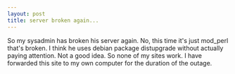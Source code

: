 ```yaml
---
layout: post
title: server broken again... 
---
```

<p>So my sysadmin has broken his server again. No, this time it's just mod_perl that's broken. I think he uses debian package distupgrade without actually paying attention. Not a good idea. So none of my sites work. I have forwarded this site to my own computer for the duration of the outage. </p>
